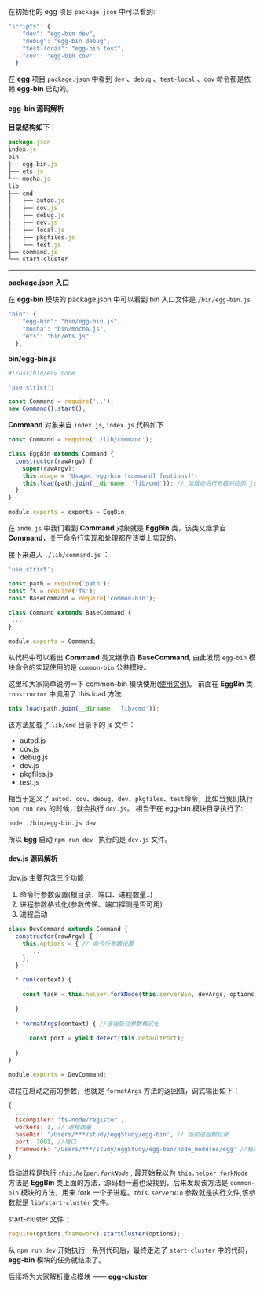 
在初始化的 egg 项目 `package.json` 中可以看到:
```js
"scripts": {  
    "dev": "egg-bin dev",
    "debug": "egg-bin debug",
    "test-local": "egg-bin test",
    "cov": "egg-bin cov"
  }
```
在 **egg** 项目 `package.json` 中看到 `dev` 、`debug` 、`test-local` 、`cov` 命令都是依赖 **egg-bin** 启动的。
#### egg-bin 源码解析
**目录结构如下**：
```js
package.json
index.js
bin
├── egg-bin.js
├── ets.js
└── mocha.js
lib
├── cmd
│   ├── autod.js
│   ├── cov.js
│   ├── debug.js
│   ├── dev.js
│   ├── local.js
│   ├── pkgfiles.js
│   └── test.js
├── command.js
└── start-cluster
```
****
**package.json 入口**

在 **egg-bin** 模块的 package.json 中可以看到 bin 入口文件是 `/bin/egg-bin.js`
```js
"bin": {
    "egg-bin": "bin/egg-bin.js",
    "mocha": "bin/mocha.js",
    "ets": "bin/ets.js"
  },
```

**bin/egg-bin.js**
```js
#!/usr/bin/env node

'use strict';

const Command = require('..');
new Command().start();
```
**Command** 对象来自 `index.js`, `index.js` 代码如下：
```js
const Command = require('./lib/command');

class EggBin extends Command {
  constructor(rawArgv) {
    super(rawArgv);
    this.usage = 'Usage: egg-bin [command] [options]';
    this.load(path.join(__dirname, 'lib/cmd')); // 加载命令行参数对应的 js 文件
  }
}

module.exports = exports = EggBin;
```
在 `inde.js` 中我们看到 **Command** 对象就是 **EggBin** 类，该类又继承自 **Command**，关于命令行实现和处理都在该类上实现的。

接下来进入 `./lib/command.js` ：
```js
'use strict';

const path = require('path');
const fs = require('fs');
const BaseCommand = require('common-bin');

class Command extends BaseCommand {
 ...
}

module.exports = Command;
```
从代码中可以看出 **Command** 类又继承自 **BaseCommand**, 由此发现 `egg-bin` 模块命令的实现使用的是 `common-bin` 公共模块。

这里和大家简单说明一下 common-bin 模块使用([使用实例](https://github.com/zhoujingang/npmTest/tree/master/common-bin))。
前面在 **EggBin** 类 `constructor` 中调用了 this.load 方法
```js
this.load(path.join(__dirname, 'lib/cmd'));
```
该方法加载了 `lib/cmd` 目录下的 js 文件：
* autod.js
* cov.js
* debug.js
* dev.js
* pkgfiles.js
* test.js  

相当于定义了 `autod`、`cov`、`debug`、`dev`、`pkgfiles`、`test`命令，比如当我们执行 `npm run dev` 的时候，就会执行 `dev.js`。
相当于在 egg-bin 模块目录执行了:
```sh
node ./bin/egg-bin.js dev
```
所以 **Egg** 启动 `npm run dev ` 执行的是 `dev.js` 文件。

#### dev.js 源码解析
dev.js 主要包含三个功能
1. 命令行参数设置(根目录、端口、进程数量..)
2. 进程参数格式化(参数传递、端口探测是否可用)
3. 进程启动
```js
class DevCommand extends Command {
  constructor(rawArgv) {
    this.options = { // 命令行参数设置
      ...
    };
  }

  * run(context) {
    ...
    const task = this.helper.forkNode(this.serverBin, devArgs, options);  // 进程启动
    ...
  }
  
  * formatArgs(context) { //进程启动参数格式化
    ...
      const port = yield detect(this.defaultPort);
    ...
  }
}

module.exports = DevCommand;

``` 
进程在启动之前的参数，也就是 `formatArgs` 方法的返回值，调式输出如下：
```js
{
  ...
  tscompiler: 'ts-node/register',
  workers: 1, // 进程数量
  baseDir: '/Users/***/study/eggStudy/egg-bin', // 当前进程根目录
  port: 7001, //端口
  framework: '/Users/***/study/eggStudy/egg-bin/node_modules/egg' //框架目录
} 
```

启动进程是执行 *`this.helper.forkNode`* , 最开始我以为 `this.helper.forkNode` 方法是 **EggBin** 类上面的方法，源码翻一遍也没找到，后来发现该方法是 `common-bin` 模块的方法，用来 fork 一个子进程。*`this.serverBin`* 参数就是执行文件,该参数就是 `lib/start-cluster` 文件。

start-cluster 文件：
```js
require(options.framework).startCluster(options);
```
从 `npm run dev` 开始执行一系列代码后，最终走进了 `start-cluster` 中的代码， **egg-bin** 模块的任务就结束了。

后续将为大家解析重点模块 —— **egg-cluster**